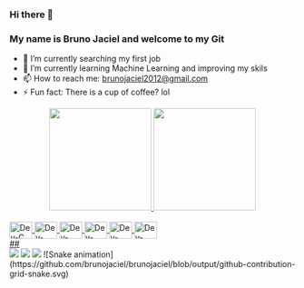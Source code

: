 ### Hi there 👋

### My name is Bruno Jaciel and welcome to my Git

<!--
**brunojaciel/brunojaciel** is a ✨ _special_ ✨ repository because its `README.md` (this file) appears on your GitHub profile.

Here are some ideas to get you started:
- 🔭 I’m currently working on ...
- 🌱 I’m currently learning ...
- 👯 I’m looking to collaborate on ...
- 🤔 I’m looking for help with ...
- 💬 Ask me about ...
- 📫 How to reach me: ...
- 😄 Pronouns: ...
- ⚡ Fun fact: ...
-->

- 🔭 I’m currently searching my first job
- 🌱 I’m currently learning Machine Learning and improving my skils
- 📫 How to reach me: brunojaciel2012@gmail.com
- ⚡ Fun fact: There is a cup of coffee? lol

<div align="center">
<a href="https://github.com/brunojaciel">
<img height="180em" src="https://github-readme-stats.vercel.app/api?username=brunojaciel&show_icons=true&theme=dracula&include_all_commits=true&count_orivate=true"/>
<img height="180em" src="https://github-readme-stats.vercel.app/api/top-langs/?username=brunojaciel&layout=compact&langs_count=7&theme=dracula"/>
</div>
<div style="display: inline_block"><br>
<img align="center" alt="Dev-C" height="30" width="40" src="https://cdn.jsdelivr.net/gh/devicons/devicon/icons/c/c-original.svg">
<img align="center" alt="Dev-C++" height="30" width="40" src="https://cdn.jsdelivr.net/gh/devicons/devicon/icons/cplusplus/cplusplus-original.svg">
<img align="center" alt="Dev-jupyter" height="30" width="40" src="https://cdn.jsdelivr.net/gh/devicons/devicon/icons/jupyter/jupyter-original-wordmark.svg">
<img align="center" alt="Dev-Linux" height="30" width="40" src="https://cdn.jsdelivr.net/gh/devicons/devicon/icons/linux/linux-original.svg">
<img align="center" alt="Dev-Python" height="30" width="40" src="https://cdn.jsdelivr.net/gh/devicons/devicon/icons/python/python-original-wordmark.svg">
<img align="center" alt="Dev-Java" height="30" width="40" src="https://cdn.jsdelivr.net/gh/devicons/devicon/icons/java/java-original-wordmark.svg">
</div>
##
<div>
<a href="https://www.youtube.com/channel/UCsi3daySl2hMJfMpFM9jwsA" target="_blank"><img src="https://img.shields.io/badge/YouTube-FF0000?style=for-the-badge&logo=youtube&logoColor=white" target="_blank"></a>
<a href = "mailto:brunojaciel2012@gmail.com"><img src="https://img.shields.io/badge/-Gmail-%23333?style=for-the-badge&logo=gmail&logoColor=white" target="_blank"></a>
<a href="https://www.linkedin.com/in/bruno-jaciel-de-mello-666651182/" target="_blank"><img src="https://img.shields.io/badge/-LinkedIn-%230077B5?style=for-the-badge&logo=linkedin&logoColor=white" target="_blank"></a>
![Snake animation](https://github.com/brunojaciel/brunojaciel/blob/output/github-contribution-grid-snake.svg)
</div>
